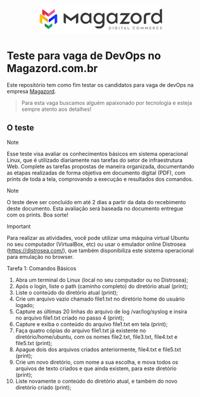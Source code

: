 <div align='center'>
 
![Magazord](LogoMagazord.png)
 
</div>

# Teste para vaga de DevOps no Magazord.com.br
Este repositório tem como fim testar os candidatos para vaga de devOps na empresa [Magazord](https://magazord.com.br).
> Para esta vaga buscamos alguém apaixonado por tecnologia e esteja sempre atento aos detalhes!

## O teste

> [!NOTE]
> Esse teste visa avaliar os conhecimentos básicos em sistema operacional Linux, que é utilizado diariamente nas tarefas do setor de infraestrutura Web.
> Complete as tarefas propostas de maneira organizada, documentando as etapas realizadas de forma objetiva em documento digital (PDF), com prints de toda a tela, comprovando a execução e resultados dos comandos.

> [!NOTE]
> O teste deve ser concluído em até 2 dias a partir da data do recebimento deste documento.
> Esta avaliação será baseada no documento entregue com os prints. Boa sorte!

> [!IMPORTANT]
> Para realizar as atividades, você pode utilizar uma máquina virtual Ubuntu no seu computador (VirtualBox, etc) ou usar o emulador online Distrosea (https://distrosea.com/), que também disponibiliza este sistema operacional para emulação no browser.

Tarefa 1: Comandos Básicos
1. Abra um terminal do Linux (local no seu computador ou no Distrosea);
2. Após o login, liste o path (caminho completo) do diretório atual (print);
3. Liste o conteúdo do diretório atual (print);
4. Crie um arquivo vazio chamado file1.txt no diretório home do usuário logado;
5. Capture as últimas 20 linhas do arquivo de log /var/log/syslog e insira no arquivo file1.txt criado no passo 4 (print);
4. Capture e exiba o conteúdo do arquivo file1.txt em tela (print);
5. Faça quatro cópias do arquivo file1.txt já existente no diretório/home/ubuntu, com os nomes file2.txt, file3.txt, file4.txt e file5.txt (print);
6. Apague dois dos arquivos criados anteriormente, file4.txt e file5.txt (print);
7. Crie um novo diretório, com nome a sua escolha, e mova todos os arquivos de texto criados e que ainda existem, para este diretório (print);
8. Liste novamente o conteúdo do diretório atual, e também do novo diretório criado (print);